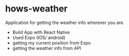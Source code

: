 # hows-weather
Application for getting the weather info wherever you are.

- Build App with React Native
- Used Expo (IOS/ android)
- getting my current position from Expo
- getting the weather info from API 
